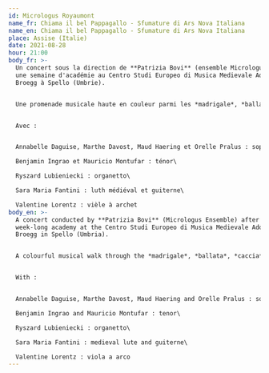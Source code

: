 ```yaml
---
id: Micrologus Royaumont
name_fr: Chiama il bel Pappagallo - Sfumature di Ars Nova Italiana
name_en: Chiama il bel Pappagallo - Sfumature di Ars Nova Italiana
place: Assise (Italie)
date: 2021-08-28
hour: 21:00
body_fr: >-
  Un concert sous la direction de **Patrizia Bovi** (ensemble Micrologus) après
  une semaine d'académie au Centro Studi Europeo di Musica Medievale Adolfo
  Broegg à Spello (Umbrie). 


  Une promenade musicale haute en couleur parmi les *madrigale*, *ballata*, *caccia* et *saltarello* du trecento, qui fera découvrir aux auditeurs la richesse et la diversité de ce répertoire italien du 14è siècle. Des polyphonies à 2 ou 3 voix ainsi que des monodies vous feront voyager à une époque où le texte et sa symbolique étaient mis en valeur par différents procédés musicaux et une déclamation chantée très claire dans ces pièces. 


  Avec : 


  Annabelle Daguise, Marthe Davost, Maud Haering et Orelle Pralus : soprano\

  Benjamin Ingrao et Mauricio Montufar : ténor\

  Ryszard Lubieniecki : organetto\

  Sara Maria Fantini : luth médiéval et guiterne\

  Valentine Lorentz : vièle à archet
body_en: >-
  A concert conducted by **Patrizia Bovi** (Micrologus Ensemble) after a
  week-long academy at the Centro Studi Europeo di Musica Medievale Adolfo
  Broegg in Spello (Umbria). 


  A colourful musical walk through the *madrigale*, *ballata*, *caccia* and *saltarello* of the Trecento, which will introduce the audience to the richness and diversity of this 14th century Italian repertoire. Polyphonies for 2 or 3 voices as well as monodies will take you back to a time when the text and its symbolism were highlighted by different musical processes and a very clear sung declamation in these pieces.


  With : 


  Annabelle Daguise, Marthe Davost, Maud Haering and Orelle Pralus : soprano\

  Benjamin Ingrao and Mauricio Montufar : tenor\

  Ryszard Lubieniecki : organetto\

  Sara Maria Fantini : medieval lute and guiterne\

  Valentine Lorentz : viola a arco
---
```

